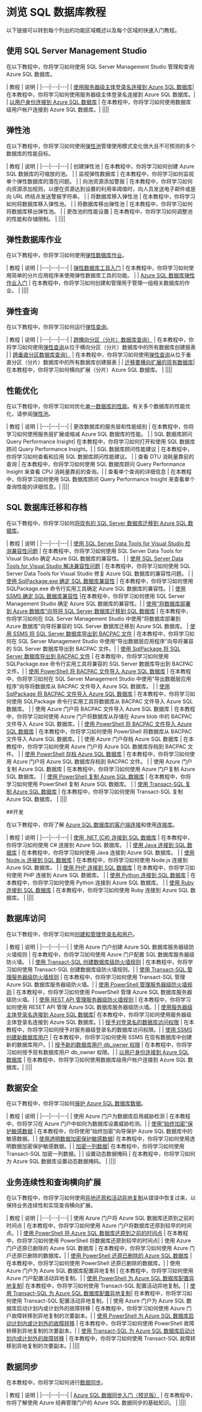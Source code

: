 <properties
   pageTitle="浏览 SQL 数据库教程"
   description="了解 SQL 数据库的特性和功能"
   keywords=""
   services="sql-database"
   documentationCenter=""
   authors="carlrabeler"
   manager="jhubbard"
   editor=""/>

<tags
   ms.service="sql-database"
   ms.date="05/04/2016"
   wacn.date="06/14/2016"/>
   
# 浏览 SQL 数据库教程

以下链接可以转到每个列出的功能区域概述以及每个区域的快速入门教程。

## 使用 SQL Server Management Studio

在以下教程中，你将学习如何使用 SQL Server Management Studio 管理和查询 Azure SQL 数据库。

| 教程 | 说明 |
|---|---|---|
| [使用服务器级主体登录名连接到 Azure SQL 数据库](/documentation/articles/sql-database-get-started-security/#connect-to-azure-sql-database-using-a-server-level-principal-login)| 在本教程中，你将学习如何使用服务器级主体登录名连接到 Azure SQL 数据库。|
| [以用户身份连接到 Azure SQL 数据库](/documentation/articles/sql-database-get-started-security/#connect-to-azure-sql-database-as-a-user) | 在本教程中，你将学习如何使用数据库级用户帐户连接到 Azure SQL 数据库。|
||||

## 弹性池

在以下教程中，你将学习如何使用[弹性池](/documentation/articles/sql-database-elastic-pool)管理使用模式变化很大且不可预测的多个数据库的性能目标。

| 教程 | 说明 |
|---|---|---|
| 创建弹性池 | 在本教程中，你将学习如何创建 Azure SQL 数据库的可缩放的池。 |
| 监视弹性数据库 | 在本教程中，你将学习如何监视单个弹性数据库的潜在问题。 |
| 向池资源添加警报 | 在本教程中，你将学习如何向资源添加规则，以便在资源达到设置的利用率阈值时，向人员发送电子邮件或是向 URL 终结点发送警报字符串。 |
| 将数据库移入弹性池 | 在本教程中，你将学习如何将数据库移入弹性池。 |
| 将数据库移出弹性池 | 在本教程中，你将学习如何将数据库移出弹性池。 |
| 更改池的性能设置   | 在本教程中，你将学习如何调整池的性能和存储限制。 |
||||

## 弹性数据库作业

在以下教程中，你将学习如何使用[弹性数据库作业](/documentation/articles/sql-database-elastic-jobs-overview)。

| 教程 | 说明 |
|---|---|---|
| [弹性数据库工具入门](/documentation/articles/sql-database-elastic-scale-get-started) | 在本教程中，你将学习如何使用简单的分片应用程序来使用弹性数据库工具的功能。 |
| [Azure SQL 数据库弹性作业入门](/documentation/articles/sql-database-elastic-jobs-getting-started) | 在本教程中，你将学习如何创建和管理用于管理一组相关数据库的作业。 | 
||||

## 弹性查询

在以下教程中，你将学习如何运行[弹性查询](/documentation/articles/sql-database-elastic-query-overview)。

| 教程 | 说明 |
|---|---|---|
| [跨横向分区（分片）数据库查询）](/documentation/articles/sql-database-elastic-query-getting-started) | 在本教程中，你将学习如何使用[弹性查询](/documentation/articles/sql-database-elastic-query-overview)从位于横向分区（分片）数据库中的所有数据库创建报表 |
| [跨垂直分区数据库查询）](/documentation/articles/sql-database-elastic-query-getting-started-vertical/#create-database-objects) | 在本教程中，你将学习如何使用[弹性查询](/documentation/articles/sql-database-elastic-query-overview)从位于垂直分区（分片）数据库中的所有数据库创建报表 |
| [迁移要横向扩展的现有数据库](/documentation/articles/sql-database-elastic-convert-to-use-elastic-tools)| 在本教程中，你将学习如何横向扩展（分片）Azure SQL 数据库。 |
||||

## 性能优化

在以下教程中，你将学习如何优化[单一数据库的性能](/documentation/articles/sql-database-performance-guidance)。有关多个数据库的性能优化，请参阅[弹性池](#elastic-pools)。

| 教程 | 说明 |
|---|---|---|
| 更改数据库的服务层和性能级别 | 在本教程中，你将学习如何使用服务层扩展或缩减 Azure SQL 数据库的性能。 |
| SQL 数据库顾问 Query Performance Insight| 在本教程中，你将学习如何打开和使用 SQL 数据库顾问 Query Performance Insight。|
| SQL 数据库顾问性能建议 | 在本教程中，你将学习如何查看和应用 SQL 数据库顾问性能建议。 |
| 查看 DTU 消耗量靠前的查询 | 在本教程中，你将学习如何使用 SQL 数据库顾问 Query Performance Insight 来查看 CPU 消耗量靠前的查询。|
| 查看单个查询的详细信息 | 在本教程中，你将学习如何使用 SQL 数据库顾问 Query Performance Insight 来查看单个查询性能的详细信息。|
||||

## SQL 数据库迁移和存档 

在以下教程中，你将学习如何[将现有的 SQL Server 数据库迁移到 Azure SQL 数据库](/documentation/articles/sql-database-cloud-migrate)。

| 教程 | 说明 |
|---|---|---|
| [使用 SQL Server Data Tools for Visual Studio 检测兼容性问题](/documentation/articles/sql-database-cloud-migrate-fix-compatibility-issues-ssdt/#detecting-compatibility-issues-using-sql-server-data-tools-for-visual-studio) | 在本教程中，你将学习如何使用 SQL Server Data Tools for Visual Studio 确定 Azure SQL 数据库的兼容性。 |
| [使用 SQL Server Data Tools for Visual Studio 解决兼容性问题](/documentation/articles/sql-database-cloud-migrate-fix-compatibility-issues-ssdt#fixing-compatibility-issues-using-sql-server-data-tools-for-visual-studio) | 在本教程中，你将学习如何使用 SQL Server Data Tools for Visual Studio 修复 Azure SQL 数据库的兼容性问题。 |
| [使用 SqlPackage.exe 确定 SQL 数据库兼容性](/documentation/articles/ql-database-cloud-migrate-determine-compatibility-sqlpackage/#using-sqlpackageexe) | 在本教程中，你将学习如何使用 SQLPackage.exe 命令行实用工具确定 Azure SQL 数据库的兼容性。|
| [使用 SSMS 确定 SQL 数据库兼容性](/documentation/articles/sql-database-cloud-migrate-determine-compatibility-ssms/#using-sql-server-management-studio) |在本教程中，你将学习如何使用 SQL Server Management Studio 确定 Azure SQL 数据库的兼容性。|
| [使用“将数据库部署到 Azure 数据库”向导将 SQL Server 数据库迁移到 SQL 数据库](/documentation/articles/sql-database-cloud-migrate-compatible-using-ssms-migration-wizard/#use-the-deploy-database-to-microsoft-azure-database-wizard) | 在本教程中，你将学习如何在 SQL Server Management Studio 中使用“将数据库部署到 Azure 数据库”向导将兼容的 SQL Server 数据库迁移到 Azure SQL 数据库。
| [使用 SSMS 将 SQL Server 数据库导出到 BACPAC 文件](/documentation/articles/sql-database-cloud-migrate-compatible-export-bacpac-ssms) | 在本教程中，你将学习如何在 SQL Server Management Studio 中使用“导出数据层应用程序”向导将兼容的 SQL Server 数据库导出到 BACPAC 文件。|
| [使用 SqlPackage 将 SQL Server 数据库导出到 BACPAC 文件](/documentation/articles/sql-database-cloud-migrate-compatible-export-bacpac-sqlpackage) | 在本教程中，你将学习如何使用 SQLPackage.exe 命令行实用工具将兼容的 SQL Server 数据库导出到 BACPAC 文件。|
| [使用 PowerShell 将 BACPAC 文件导入 Azure SQL 数据库](/documentation/articles/sql-database-cloud-migrate-compatible-import-bacpac-ssms) | 在本教程中，你将学习如何在 SQL Server Management Studio 中使用“导出数据层应用程序”向导将数据库从 BACPAC 文件导入 Azure SQL 数据库。 |
| [使用 SqlPackage 将 BACPAC 文件导入 Azure SQL 数据库](/documentation/articles/sql-database-cloud-migrate-compatible-import-bacpac-sqlpackage/#import-from-a-bacpac-file-into-azure-sql-database-using-sqlpackage) | 在本教程中，你将学习如何使用 SQLPackage 命令行实用工具将数据库从 BACPAC 文件导入 Azure SQL 数据库。 |
| 使用 Azure 门户将 BACPAC 文件导入 Azure SQL 数据库 | 在本教程中，你将学习如何使用 Azure 门户将数据库从存储在 Azure blob 中的 BACPAC 文件导入 Azure SQL 数据库。|
| [使用 PowerShell 将 BACPAC 文件导入 Azure SQL 数据库](/documentation/articles/sql-database-import-powershell) | 在本教程中，你将学习如何使用 PowerShell 将数据库从 BACPAC 文件导入 Azure SQL 数据库。|
| 使用 Azure 门户存档 Azure SQL 数据库 | 在本教程中，你将学习如何使用 Azure 门户将 Azure SQL 数据库存档到 BACPAC 文件。 |
| [使用 PowerShell 存档 Azure SQL 数据库](/documentation/articles/sql-database-export-powershell) | 在本教程中，你将学习如何使用 Azure 门户将 Azure SQL 数据库存档到 BACPAC 文件。 |
| 使用 Azure 门户复制 Azure SQL 数据库 | 在本教程中，你将学习如何使用 Azure 门户复制 Azure SQL 数据库。 |
| [使用 PowerShell 复制 Azure SQL 数据库](/documentation/articles/sql-database-copy-powershell#copy-your-sql-database) | 在本教程中，你将学习如何使用 PowerShell 复制 Azure SQL 数据库。 |
| [使用 Transact-SQL 复制 Azure SQL 数据库](/documentation/articles/sql-database-copy-transact-sql/#copy-your-sql-database) | 在本教程中，你将学习如何使用 Transact-SQL 复制 Azure SQL 数据库。 |
||||

##开发

在以下教程中，你将了解 [Azure SQL 数据库的客户端连接](/documentation/articles/sql-database-connect-central-recommendations)和使用[连接库](/documentation/articles/sql-database-libraries)。

| 教程 | 说明 |
|---|---|---|
| [使用 .NET (C#) 连接到 SQL 数据库](/documentation/articles/sql-database-develop-dotnet-simple) | 在本教程中，你将学习如何使用 C# 连接到 Azure SQL 数据库。 |
| [使用 Java 连接到 SQL 数据库](/documentation/articles/sql-database-develop-java-simple) | 在本教程中，你将学习如何使用 Java 连接到 Azure SQL 数据库。 |
| [使用 Node.js 连接到 SQL 数据库](/documentation/articles/sql-database-develop-nodejs-simple) | 在本教程中，你将学习如何使用 Node.js 连接到 Azure SQL 数据库。 |
| [使用 PHP 连接到 SQL 数据库](/documentation/articles/sql-database-develop-php-simple) | 在本教程中，你将学习如何使用 PHP 连接到 Azure SQL 数据库。 |
| [使用 Python 连接到 SQL 数据库](/documentation/articles/sql-database-develop-python-simple) | 在本教程中，你将学习如何使用 Python 连接到 Azure SQL 数据库。 |
| [使用 Ruby 连接到 SQL 数据库](/documentation/articles/sql-database-develop-ruby-simple) | 在本教程中，你将学习如何使用 Ruby 连接到 Azure SQL 数据库。 |
||||
 
## 数据库访问

在以下教程中，你将学习如何[创建和管理登录名和用户](/documentation/articles/sql-database-manage-logins)。

| 教程 | 说明 |
|---|---|---|
| 使用 Azure 门户创建 Azure SQL 数据库服务器级防火墙规则 | 在本教程中，你将学习如何使用 Azure 门户配置 SQL 数据库服务器级防火墙。 |
| [使用 Transact-SQL 创建数据库级防火墙规则](/documentation/articles/sql-database-configure-firewall-settings-tsql/#database-level-firewall-rules) | 在本教程中，你将学习如何使用 Transact-SQL 创建数据库级防火墙规则。|
| [使用 Transact-SQL 管理服务器级防火墙规则](/documentation/articles/sql-database-configure-firewall-settings-tsql/#manage-server-level-firewall-rules-through-transact-sql) | 在本教程中，你将学习如何使用 Transact-SQL 管理 Azure SQL 数据库服务器级防火墙。|
| [使用 PowerShell 管理服务器级防火墙规则](/documentation/articles/sql-database-configure-firewall-settings-powershell/#manage-firewall-rules-using-powershell) | 在本教程中，你将学习如何使用 PowerShell 管理 Azure SQL 数据库服务器级防火墙。|
| [使用 REST API 管理服务器级防火墙规则](/documentation/articles/sql-database-configure-firewall-settings-rest/#manage-firewall-rules-using-the-service-management-rest-api) | 在本教程中，你将学习如何使用 RESET API 管理 Azure SQL 数据库服务器级防火墙。|
| [使用服务器级主体登录名连接到 Azure SQL 数据库](/documentation/articles/sql-database-get-started-security/#connect-to-azure-sql-database-using-a-server-level-principal-login)| 在本教程中，你将学习如何使用服务器级主体登录名连接到 Azure SQL 数据库。|
| [授予对登录名的数据库访问权限](/documentation/articles/sql-database-manage-logins/#granting-database-access-to-a-login) | 在本教程中，你将学习如何授予对服务器级登录名的数据库访问权限。|
| [使用 SSMS 创建新数据库用户](/documentation/articles/sql-database-get-started-security/#create-new-database-user-using-ssms) | 在本教程中，你将学习如何使用 SSMS 在现有数据库中创建新的数据库用户。|
| [授予新的数据库用户 db\_owner 权限](/documentation/articles/sql-database-get-started-security/#grant-new-database-user-dbowner-permissions) | 在本教程中，你将学习如何授予现有数据库用户 db\_owner 权限。|
| [以用户身份连接到 Azure SQL 数据库](/documentation/articles/sql-database-get-started-security/#connect-to-azure-sql-database-as-a-user) | 在本教程中，你将学习如何使用数据库级用户帐户连接到 Azure SQL 数据库。|
||||


## 数据安全

在以下教程中，你将学习如何[保护 Azure SQL 数据库数据](/documentation/articles/sql-database-security)。

| 教程 | 说明 |
|---|---|---|
| 使用 Azure 门户为数据库启用威胁检测 | 在本教程中，你将学习在 Azure 门户中如何为数据库设置威胁检测。|
| [使用“始终加密”保护敏感数据](/documentation/articles/sql-database-always-encrypted-azure-key-vault) | 在本教程中，你将使用“始终加密”向导保护 Azure SQL 数据库中的敏感数据。|
| [使用透明数据加密保护敏感数据](https://msdn.microsoft.com/zh-cn/library/dn948096.aspx)| 在本教程中，你将学习如何使用透明数据加密保护敏感数据。|
| [加密一列数据](https://msdn.microsoft.com/zh-cn/library/ms179331.aspx)| 在本教程中，你将学习如何使用 Transact-SQL 加密一列数据。|
| 设置动态数据掩码 | 在本教程中，你将学习如何为 Azure SQL 数据库设置动态数据掩码。 |
||||

## 业务连续性和查询横向扩展

在以下教程中，你将学习如何使用[异地还原和活动异地复制](/documentation/articles/sql-database-business-continuity)从错误中恢复过来，以保持业务连续性和实现查询横向扩展。

| 教程 | 说明 |
|---|---|---|
| 使用 Azure 门户将 Azure SQL 数据库还原到之前的时间点 | 在本教程中，你将学习如何使用 Azure 门户将数据库还原到较早的时间点。|
| [使用 PowerShell 将 Azure SQL 数据库还原到之前的时间点](/documentation/articles/sql-database-point-in-time-restore-powershell) | 在本教程中，你将学习如何使用 PowerShell 将数据库还原到较早的时间点|
| 使用 Azure 门户还原已删除的 Azure SQL 数据库 | 在本教程中，你将学习如何使用 Azure 门户还原已删除的数据库。|
| [使用 PowerShell 还原已删除的 Azure SQL 数据库](/documentation/articles/sql-database-restore-deleted-database-powershell) | 在本教程中，你将学习如何使用 PowerShell 还原已删除的数据库。|
| 使用 Azure 门户为 Azure SQL 数据库配置异地复制 | 在本教程中，你将学习如何使用 Azure 门户配置活动异地复制。|
| [使用 PowerShell 为 Azure SQL 数据库配置异地复制](/documentation/articles/sql-database-geo-replication-powershell)| 在本教程中，你将学习如何使用 Transact-SQL 配置活动异地复制。|
| [使用 Transact-SQL 为 Azure SQL 数据库配置异地复制](/documentation/articles/sql-database-geo-replication-transact-sql)| 在本教程中，你将学习如何使用 Transact-SQL 配置活动异地复制。|
| 使用 Azure 门户为 Azure SQL 数据库启动计划内或计划外的故障转移 | 在本教程中，你将学习如何使用 Azure 门户故障转移到异地复制的次要副本。|
| [使用 PowerShell 为 Azure SQL 数据库启动计划内或计划外的故障转移](/documentation/articles/sql-database-geo-replication-failover-powershell) | 在本教程中，你将学习如何使用 PowerShell 故障转移到异地复制的次要副本。|
| [使用 Transact-SQL 为 Azure SQL 数据库启动计划内或计划外的故障转移](/documentation/articles/sql-database-geo-replication-failover-transact-sql) | 在本教程中，你将学习如何使用 Transact-SQL 故障转移到异地复制的次要副本。|
||||

## 数据同步

在本教程中，你将学习如何进行[数据同步](http://download.microsoft.com/download/4/E/3/4E394315-A4CB-4C59-9696-B25215A19CEF/SQL_Data_Sync_Preview.pdf)。

| 教程 | 说明 |
|---|---|---| 
| [Azure SQL 数据同步入门（预览版）](/documentation/articles/sql-database-get-started-sql-data-sync) | 在本教程中，你将了解使用 Azure 经典管理门户的 Azure SQL 数据同步的基础知识。 |
||||

<!---HONumber=Mooncake_0530_2016-->
